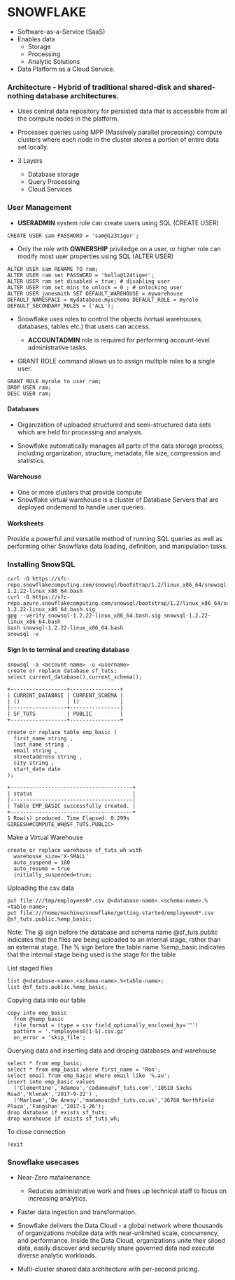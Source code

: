 # SNOWFLAKE

* Software-as-a-Service (SaaS)
* Enables data
    - Storage
    - Processing
    - Analytic Solutions
* Data Platform as a Cloud Service.

### Architecture - **Hybrid of traditional shared-disk and shared-nothing database architectures.**

- Uses central data repository for persisted data that is accessible from all the compute nodes in the platform.

- Processes queries using MPP (Massively parallel processing) compute clusters where each node in the cluster stores a portion of entire data set locally.

- 3 Layers
    - Database storage
    - Query Processing
    - Cloud Services

### User Management

* **USERADMIN** system role can create users using SQL (CREATE USER)

```
CREATE USER sam PASSWORD = 'sam@123tiger';
```

* Only the role with **OWNERSHIP** priviledge on a user, or higher role can modify most user properties using SQL (ALTER USER)

```
ALTER USER sam RENAME TO ram;
ALTER USER ram set PASSWORD = 'hello@124tiger';
ALTER USER ram set disabled = true; # disabling user
ALTER USER ram set mins_to_unlock = 0 ; # unlocking user
ALTER USER janesmith SET DEFAULT_WAREHOUSE = mywarehouse DEFAULT_NAMESPACE = mydatabase.myschema DEFAULT_ROLE = myrole DEFAULT_SECONDARY_ROLES = ('ALL');
```

* Snowflake uses roles to control the objects (virtual warehouses, databases, tables etc.) that users can access.

    - **ACCOUNTADMIN** role is required for performing account-level administrative tasks.

* GRANT ROLE command allows us to assign multiple roles to a single user.

```
GRANT ROLE myrole to user ram;
DROP USER ram;
DESC USER ram;
```

#### Databases

* Organization of uploaded structured and semi-structured data sets which are held for processing and analysis. 

* Snowflake automatically manages all parts of the data storage process, including organization, structure, metadata, file size, compression and statistics.

#### Warehouse

* One or more clusters that provide compute
* Snowflake virtual warehouse is a cluster of Database Servers that are deployed ondemand to handle user queries.

#### Worksheets

Provide a powerful and versatile method of running SQL queries as well as performing other Snowflake data loading, definition, and manipulation tasks.


### Installing SnowSQL


```
curl -O https://sfc-repo.snowflakecomputing.com/snowsql/bootstrap/1.2/linux_x86_64/snowsql-1.2.22-linux_x86_64.bash
curl -O https://sfc-repo.azure.snowflakecomputing.com/snowsql/bootstrap/1.2/linux_x86_64/snowsql-1.2.22-linux_x86_64.bash.sig
gpg --verify snowsql-1.2.22-linux_x86_64.bash.sig snowsql-1.2.22-linux_x86_64.bash
bash snowsql-1.2.22-linux_x86_64.bash
snowsql -v
```

#### Sign In to terminal and creating database

```
snowsql -a <account-name> -u <username>
create or replace database sf_tuts;
select current_database(),current_schema();

+------------------+----------------+                                           
| CURRENT_DATABASE | CURRENT_SCHEMA |
| ()               | ()             |
|------------------+----------------|
| SF_TUTS          | PUBLIC         |
+------------------+----------------+

create or replace table emp_basic (
  first_name string ,
  last_name string ,
  email string ,
  streetaddress string ,
  city string ,
  start_date date
);

+---------------------------------------+                                       
| status                                |
|---------------------------------------|
| Table EMP_BASIC successfully created. |
+---------------------------------------+
1 Row(s) produced. Time Elapsed: 0.299s
GIREESH#COMPUTE_WH@SF_TUTS.PUBLIC>
```
Make a Virtual Warehouse

```
create or replace warehouse sf_tuts_wh with
  warehouse_size='X-SMALL'
  auto_suspend = 180
  auto_resume = true
  initially_suspended=true;
```

Uploading the csv data 

```
put file:///tmp/employees0*.csv @<database-name>.<schema-name>.%<table-name>;
put file:///home/machine/snowflake/getting-started/employees0*.csv @sf_tuts.public.%emp_basic;

```
Note: The @ sign before the database and schema name @sf_tuts.public indicates that the files are being uploaded to an internal stage, rather than an external stage. The % sign before the table name %emp_basic indicates that the internal stage being used is the stage for the table

List staged files

```
list @<database-name>.<schema-name>.%<table-name>;
list @sf_tuts.public.%emp_basic;
```

Copying data into our table

```
copy into emp_basic
  from @%emp_basic
  file_format = (type = csv field_optionally_enclosed_by='"')
  pattern = '.*employees0[1-5].csv.gz'
  on_error = 'skip_file';
```

Querying data and inserting data and droping databases and warehouse

```
select * from emp_basic;
select * from emp_basic where first_name = 'Ron';
select email from emp_basic where email like '%.au';
insert into emp_basic values
  ('Clementine','Adamou','cadamou@sf_tuts.com','10510 Sachs Road','Klenak','2017-9-22') ,
  ('Marlowe','De Anesy','madamouc@sf_tuts.co.uk','36768 Northfield Plaza','Fangshan','2017-1-26');
drop database if exists sf_tuts;
drop warehouse if exists sf_tuts_wh;
```

To close connection

```
!exit
```

### Snowflake usecases

* Near-Zero matainenance

    - Reduces administrative work and frees up technical staff to focus on increasing analytics.
* Faster data ingestion and transformation.
* Snowflake delivers the Data Cloud - a global network where thousands of organizations mobilze data with near-unlimited scale, concurrency, and performance. Inside the Data Cloud, organizations unite their siloed data, easily discover and securely share governed data nad execute diverse analytic workloads.
* Multi-cluster shared data architecture with per-second pricing.